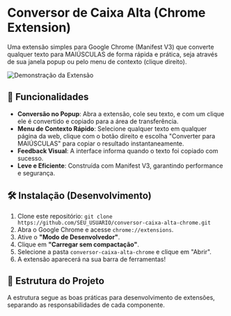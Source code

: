 # Conversor de Caixa Alta (Chrome Extension)

Uma extensão simples para Google Chrome (Manifest V3) que converte qualquer texto para MAIÚSCULAS de forma rápida e prática, seja através de sua janela popup ou pelo menu de contexto (clique direito).

![Demonstração da Extensão](docs/demo.gif)

## 🚀 Funcionalidades

- **Conversão no Popup**: Abra a extensão, cole seu texto, e com um clique ele é convertido e copiado para a área de transferência.
- **Menu de Contexto Rápido**: Selecione qualquer texto em qualquer página da web, clique com o botão direito e escolha "Converter para MAIÚSCULAS" para copiar o resultado instantaneamente.
- **Feedback Visual**: A interface informa quando o texto foi copiado com sucesso.
- **Leve e Eficiente**: Construída com Manifest V3, garantindo performance e segurança.

## 🛠️ Instalação (Desenvolvimento)

1.  Clone este repositório: `git clone https://github.com/SEU_USUARIO/conversor-caixa-alta-chrome.git`
2.  Abra o Google Chrome e acesse `chrome://extensions`.
3.  Ative o **"Modo de Desenvolvedor"**.
4.  Clique em **"Carregar sem compactação"**.
5.  Selecione a pasta `conversor-caixa-alta-chrome` e clique em "Abrir".
6.  A extensão aparecerá na sua barra de ferramentas!

## 📂 Estrutura do Projeto

A estrutura segue as boas práticas para desenvolvimento de extensões, separando as responsabilidades de cada componente.
